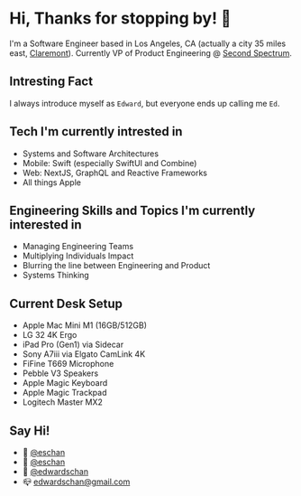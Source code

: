# Hi, Thanks for stopping by! 👋

I'm a Software Engineer based in Los Angeles, CA (actually a city 35 miles east, [Claremont](https://en.wikipedia.org/wiki/Claremont,_California)).  Currently VP of Product Engineering @ [Second Spectrum](https://www.secondspectrum.com).

## Intresting Fact
I always introduce myself as `Edward`, but everyone ends up calling me `Ed`. 

## Tech I'm currently intrested in
* Systems and Software Architectures
* Mobile: Swift (especially SwiftUI and Combine)
* Web: NextJS, GraphQL and Reactive Frameworks
* All things Apple

## Engineering Skills and Topics I'm currently interested in
* Managing Engineering Teams
* Multiplying Individuals Impact
* Blurring the line between Engineering and Product
* Systems Thinking

## Current Desk Setup
* Apple Mac Mini M1 (16GB/512GB)
* LG 32 4K Ergo
* iPad Pro (Gen1) via Sidecar
* Sony A7iii via Elgato CamLink 4K
* FiFine T669 Microphone
* Pebble V3 Speakers
* Apple Magic Keyboard
* Apple Magic Trackpad
* Logitech Master MX2

## Say Hi!
* 📸 [@eschan](https://www.instagram.com/eschan)
* 🐣 [@eschan](https://www.twitter.com/eschan)
* 🔗 [@edwardschan](https://www.linkedin.com/in/edwardschan/)
* 📪 [edwardschan@gmail.com](mailto:edwardschan@gmail.com)